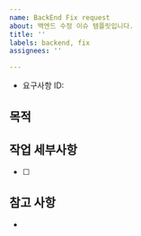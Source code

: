 ```yaml
---
name: BackEnd Fix request
about: 백엔드 수정 이슈 템플릿입니다.
title: ''
labels: backend, fix
assignees: ''

---
```


- 요구사항 ID: 
## 목적
> 

## 작업 세부사항
- [ ] 

## 참고 사항
-
